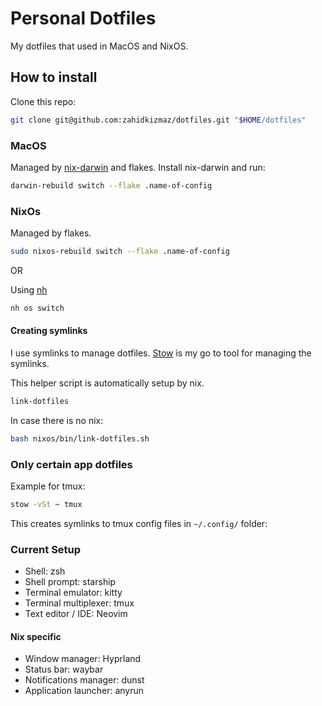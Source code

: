 # Personal Dotfiles

My dotfiles that used in MacOS and NixOS.

## How to install

Clone this repo:

```sh
git clone git@github.com:zahidkizmaz/dotfiles.git "$HOME/dotfiles"
```

### MacOS

Managed by [nix-darwin](https://github.com/LnL7/nix-darwin) and flakes.
Install nix-darwin and run:

```sh
darwin-rebuild switch --flake .name-of-config
```

### NixOs

Managed by flakes.

```sh
sudo nixos-rebuild switch --flake .name-of-config
```

OR

Using [nh](https://github.com/viperML/nh)

```sh
nh os switch
```

#### Creating symlinks

I use symlinks to manage dotfiles. [Stow](https://www.gnu.org/software/stow/) is my go to tool for managing the symlinks.

This helper script is automatically setup by nix.
```sh
link-dotfiles
```

In case there is no nix:

```sh
bash nixos/bin/link-dotfiles.sh
```

### Only certain app dotfiles

Example for tmux:

```sh
stow -vSt ~ tmux
```

This creates symlinks to tmux config files in `~/.config/` folder:

### Current Setup

- Shell: zsh
- Shell prompt: starship
- Terminal emulator: kitty
- Terminal multiplexer: tmux
- Text editor / IDE: Neovim

#### Nix specific

- Window manager: Hyprland
- Status bar: waybar
- Notifications manager: dunst
- Application launcher: anyrun
